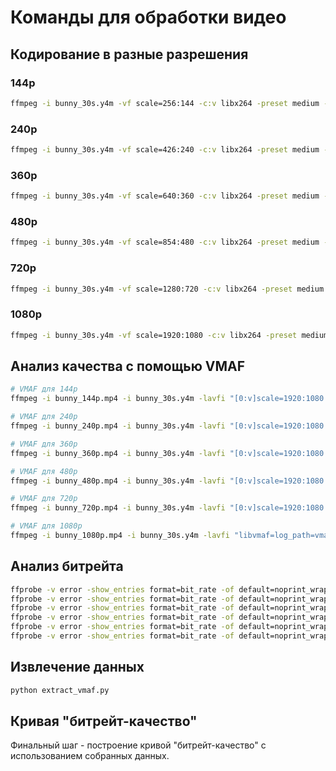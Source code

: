 # Команды для обработки видео

## Кодирование в разные разрешения

### 144p
```bash
ffmpeg -i bunny_30s.y4m -vf scale=256:144 -c:v libx264 -preset medium -crf 23 bunny_144p.mp4
```

### 240p
```bash
ffmpeg -i bunny_30s.y4m -vf scale=426:240 -c:v libx264 -preset medium -crf 23 bunny_240p.mp4
```

### 360p
```bash
ffmpeg -i bunny_30s.y4m -vf scale=640:360 -c:v libx264 -preset medium -crf 23 bunny_360p.mp4
```

### 480p
```bash
ffmpeg -i bunny_30s.y4m -vf scale=854:480 -c:v libx264 -preset medium -crf 23 bunny_480p.mp4
```

### 720p
```bash
ffmpeg -i bunny_30s.y4m -vf scale=1280:720 -c:v libx264 -preset medium -crf 23 bunny_720p.mp4
```

### 1080p
```bash
ffmpeg -i bunny_30s.y4m -vf scale=1920:1080 -c:v libx264 -preset medium -crf 23 bunny_1080p.mp4
```

## Анализ качества с помощью VMAF

```bash
# VMAF для 144p
ffmpeg -i bunny_144p.mp4 -i bunny_30s.y4m -lavfi "[0:v]scale=1920:1080:flags=bicubic[dist];[dist][1:v]libvmaf=log_path=vmaf_144p.json:log_fmt=json" -f null -

# VMAF для 240p
ffmpeg -i bunny_240p.mp4 -i bunny_30s.y4m -lavfi "[0:v]scale=1920:1080:flags=bicubic[dist];[dist][1:v]libvmaf=log_path=vmaf_240p.json:log_fmt=json" -f null -

# VMAF для 360p
ffmpeg -i bunny_360p.mp4 -i bunny_30s.y4m -lavfi "[0:v]scale=1920:1080:flags=bicubic[dist];[dist][1:v]libvmaf=log_path=vmaf_360p.json:log_fmt=json" -f null -

# VMAF для 480p
ffmpeg -i bunny_480p.mp4 -i bunny_30s.y4m -lavfi "[0:v]scale=1920:1080:flags=bicubic[dist];[dist][1:v]libvmaf=log_path=vmaf_480p.json:log_fmt=json" -f null -

# VMAF для 720p
ffmpeg -i bunny_720p.mp4 -i bunny_30s.y4m -lavfi "[0:v]scale=1920:1080:flags=bicubic[dist];[dist][1:v]libvmaf=log_path=vmaf_720p.json:log_fmt=json" -f null -

# VMAF для 1080p
ffmpeg -i bunny_1080p.mp4 -i bunny_30s.y4m -lavfi "libvmaf=log_path=vmaf_1080p.json:log_fmt=json" -f null -
```

## Анализ битрейта

```bash
ffprobe -v error -show_entries format=bit_rate -of default=noprint_wrappers=1:nokey=1 bunny_144p.mp4
ffprobe -v error -show_entries format=bit_rate -of default=noprint_wrappers=1:nokey=1 bunny_240p.mp4
ffprobe -v error -show_entries format=bit_rate -of default=noprint_wrappers=1:nokey=1 bunny_360p.mp4
ffprobe -v error -show_entries format=bit_rate -of default=noprint_wrappers=1:nokey=1 bunny_480p.mp4
ffprobe -v error -show_entries format=bit_rate -of default=noprint_wrappers=1:nokey=1 bunny_720p.mp4
ffprobe -v error -show_entries format=bit_rate -of default=noprint_wrappers=1:nokey=1 bunny_1080p.mp4
```

## Извлечение данных

```bash
python extract_vmaf.py
```

## Кривая "битрейт-качество"

Финальный шаг - построение кривой "битрейт-качество" с использованием собранных данных.
